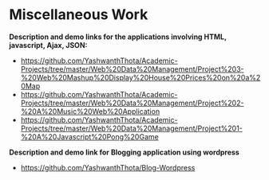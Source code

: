 # Miscellaneous Work

**Description and demo links for the applications involving HTML, javascript, Ajax, JSON:**
- https://github.com/YashwanthThota/Academic-Projects/tree/master/Web%20Data%20Management/Project%203-%20Web%20Mashup%20Display%20House%20Prices%20on%20a%20Map
- https://github.com/YashwanthThota/Academic-Projects/tree/master/Web%20Data%20Management/Project%202-%20A%20Music%20Web%20Application
- https://github.com/YashwanthThota/Academic-Projects/tree/master/Web%20Data%20Management/Project%201-%20A%20Javascript%20Pong%20Game

**Description and demo link for Blogging application using wordpress**
- https://github.com/YashwanthThota/Blog-Wordpress
